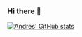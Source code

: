 ### Hi there 👋
[![Andres' GitHub stats](https://github-readme-stats.vercel.app/api?username=afarangurens&hide=prs&count_private=true&show_icons=true)](https://github.com/afarangurens/github-readme-stats)
<!--
**afarangurens/afarangurens** is a ✨ _special_ ✨ repository because its `README.md` (this file) appears on your GitHub profile.


-->
